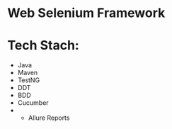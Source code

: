 # Web Selenium Framework
# Tech Stach:
- Java
- Maven
- TestNG
- DDT
- BDD
- Cucumber
- - Allure Reports
